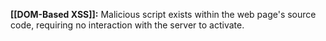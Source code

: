**[[DOM-Based XSS]]:** Malicious script exists within the web page's source code, requiring no interaction with the server to activate.